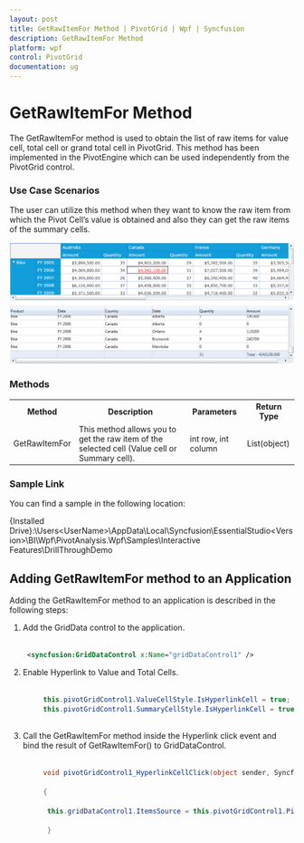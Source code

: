 ```yaml
---
layout: post
title: GetRawItemFor Method | PivotGrid | Wpf | Syncfusion
description: GetRawItemFor Method 
platform: wpf
control: PivotGrid
documentation: ug
---
```


# GetRawItemFor Method 

The GetRawItemFor method is used to obtain the list of raw items for value cell, total cell or grand total cell in PivotGrid. This method has been implemented in the PivotEngine which can be used independently from the PivotGrid control. 

### Use Case Scenarios

The user can utilize this method when they want to know the raw item from which the Pivot Cell’s value is obtained and also they can get the raw items of the summary cells.

![](Features_images/Features_img48.png)



### Methods




<table>
<tr>
<th>
Method</th><th>
Description</th><th>
Parameters</th><th>
Return Type</th></tr>
<tr>
<td>
GetRawItemFor </td><td>
This method allows you to get the raw item of the selected cell (Value cell or Summary cell). </td><td>
int row, int column</td><td>
List(object)</td></tr>
</table>


### Sample Link

You can find a sample in the following location:

{Installed Drive}:\Users\<UserName>\AppData\Local\Syncfusion\EssentialStudio\<Version>\BI\Wpf\PivotAnalysis.Wpf\Samples\Interactive Features\DrillThroughDemo

## Adding GetRawItemFor method  to an Application 

Adding the GetRawItemFor method to an application is described in the following steps:

1. Add the GridData control to the application.

   ~~~xml
   
	<syncfusion:GridDataControl x:Name="gridDataControl1" />

   ~~~

2. Enable Hyperlink to Value and Total Cells.

   ~~~csharp

		this.pivotGridControl1.ValueCellStyle.IsHyperlinkCell = true;       
		this.pivotGridControl1.SummaryCellStyle.IsHyperlinkCell = true;
	 
   ~~~


3. Call the GetRawItemFor method inside the Hyperlink click event and bind the result of GetRawItemFor() to GridDataControl.

   ~~~csharp
   
		void pivotGridControl1_HyperlinkCellClick(object sender, Syncfusion.Windows.Controls.PivotGrid.HyperlinkCellClickEventArgs e)        

		{           

		 this.gridDataControl1.ItemsSource = this.pivotGridControl1.PivotEngine.GetRawItemsFor(e.RowColumnIndex.RowIndex, e.RowColumnIndex.ColumnIndex);       

		 }
 

   ~~~ 
 
